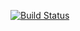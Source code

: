 [![Build Status](https://travis-ci.com/axeis/flashcards.svg?branch=master)](https://travis-ci.com/axeis/flashcards)
